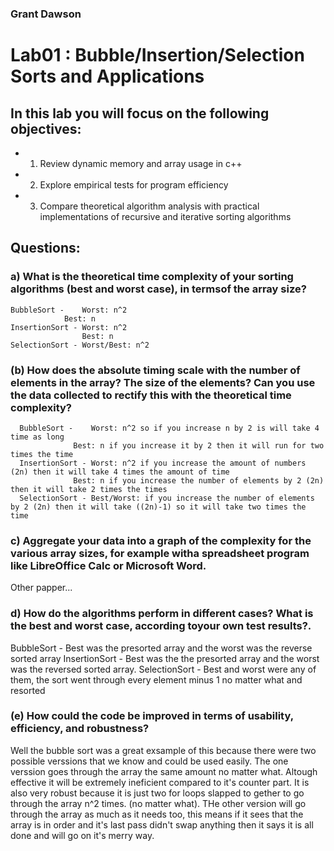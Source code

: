 ### Grant Dawson

# Lab01 : Bubble/Insertion/Selection Sorts and Applications
## In this lab you will focus on the following objectives:
 * 1. Review dynamic memory and array usage in c++
 * 2. Explore empirical tests for program efficiency
 * 3. Compare theoretical algorithm analysis with practical implementations of recursive and iterative sorting algorithms

## Questions:
### a)  What is the theoretical time complexity of your sorting algorithms (best and worst case), in termsof the array size?
    BubbleSort -    Worst: n^2
		        Best: n
    InsertionSort - Worst: n^2
                    Best: n
    SelectionSort - Worst/Best: n^2

### (b)  How does the absolute timing scale with the number of elements in the array?  The size of the elements?  Can you use the data collected to rectify this with the theoretical time complexity?
      BubbleSort -    Worst: n^2 so if you increase n by 2 is will take 4 time as long
		          Best: n if you increase it by 2 then it will run for two times the time
      InsertionSort - Worst: n^2 if you increase the amount of numbers (2n) then it will take 4 times the amount of time
		          Best: n if you increase the number of elements by 2 (2n) then it will take 2 times the times
      SelectionSort - Best/Worst: if you increase the number of elements by 2 (2n) then it will take ((2n)-1) so it will take two times the time

### c)  Aggregate your data into a graph of the complexity for the various array sizes, for example witha spreadsheet program like LibreOffice Calc or Microsoft Word.
  Other papper...

### d)  How do the algorithms perform in different cases?  What is the best and worst case, according toyour own test results?.
  BubbleSort - Best was the presorted array and the worst was the reverse sorted array
  InsertionSort - Best was the the presorted array and the worst was the reversed sorted array.
  SelectionSort - Best and worst were any of them, the sort went through every element minus 1 no matter what and resorted

### (e)  How could the code be improved in terms of usability, efficiency, and robustness?
  Well the bubble sort was a great exsample of this because there were two possible verssions that we know and could be used easily. The one verssion goes through the array the same amount no 
    matter what. Altough effective it will be extremely ineficient compared to it's counter part. It is also very robust because it is just two for loops slapped to gether to go through the array n^2 times.
    (no matter what). THe other version will go through the array as much as it needs too, this means if it sees that the array is in order and it's last pass didn't swap anything then it says it is all done
    and will go on it's merry way. 




